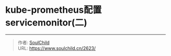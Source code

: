 # kube-prometheus配置servicemonitor(二) 

<!--more-->



---

> 作者: [SoulChild](https://www.soulchild.cn)  
> URL: https://www.soulchild.cn/2623/  

